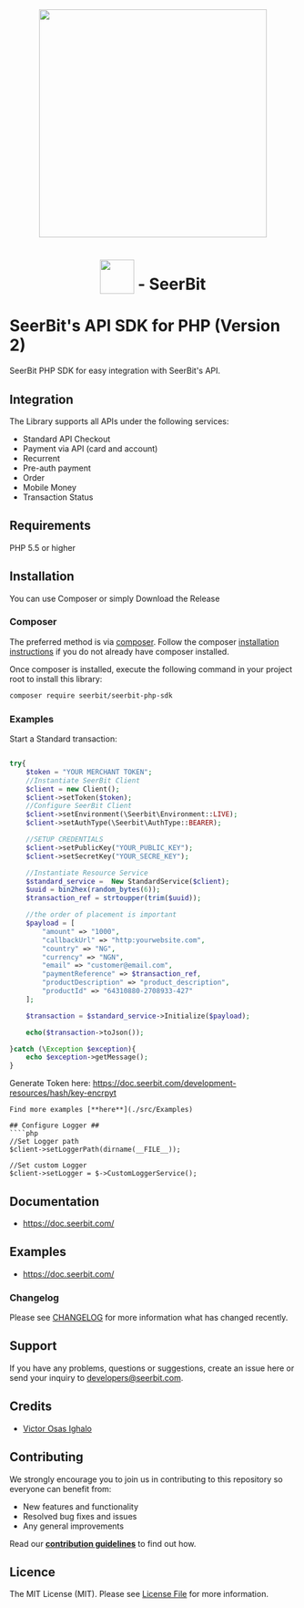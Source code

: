 <div align="center">
 <img width="400" valign="top" src="https://assets.seerbitapi.com/images/seerbit_logo_type.png">
</div>


<h1 align="center">
  <img width="60" valign="bottom" src="https://www.php.net/images/logos/php-logo.svg">
  - SeerBit
</h1>


# SeerBit's API SDK for PHP (Version 2)

SeerBit PHP SDK for easy integration with SeerBit's API.

## Integration
The Library supports all APIs under the following services:

* Standard API Checkout
* Payment via API (card and account)
* Recurrent
* Pre-auth payment
* Order
* Mobile Money
* Transaction Status

## Requirements
PHP 5.5 or higher

## Installation ##
You can use Composer or simply Download the Release

### Composer ###

The preferred method is via [composer](https://getcomposer.org). Follow the composer
[installation instructions](https://getcomposer.org/doc/00-intro.md) if you do not already have
composer installed.


Once composer is installed, execute the following command in your project root to install this library:

```sh
composer require seerbit/seerbit-php-sdk
```

### Examples ###

Start a Standard transaction:

```php

try{
    $token = "YOUR MERCHANT TOKEN";
    //Instantiate SeerBit Client
    $client = new Client();
    $client->setToken($token);
    //Configure SeerBit Client
    $client->setEnvironment(\Seerbit\Environment::LIVE);
    $client->setAuthType(\Seerbit\AuthType::BEARER);

    //SETUP CREDENTIALS
    $client->setPublicKey("YOUR_PUBLIC_KEY");
    $client->setSecretKey("YOUR_SECRE_KEY");

    //Instantiate Resource Service
    $standard_service =  New StandardService($client);
    $uuid = bin2hex(random_bytes(6));
    $transaction_ref = strtoupper(trim($uuid));

    //the order of placement is important
    $payload = [
        "amount" => "1000",
        "callbackUrl" => "http:yourwebsite.com",
        "country" => "NG",
        "currency" => "NGN",
        "email" => "customer@email.com",
        "paymentReference" => $transaction_ref,
        "productDescription" => "product_description",
        "productId" => "64310880-2708933-427"
    ];

    $transaction = $standard_service->Initialize($payload);

    echo($transaction->toJson());

}catch (\Exception $exception){
    echo $exception->getMessage();
}


```
Generate Token here: https://doc.seerbit.com/development-resources/hash/key-encrpyt

```
Find more examples [**here**](./src/Examples) 

## Configure Logger ##
````php
//Set Logger path
$client->setLoggerPath(dirname(__FILE__));

//Set custom Logger
$client->setLogger = $->CustomLoggerService();
````

## Documentation ##
* https://doc.seerbit.com/

## Examples ##
* https://doc.seerbit.com/

### Changelog
Please see [CHANGELOG](CHANGELOG.md) for more information what has changed recently.


## Support
If you have any problems, questions or suggestions, create an issue here or send your inquiry to developers@seerbit.com.

## Credits

- [Victor Osas Ighalo](https://github.com/victorighalo)

## Contributing
We strongly encourage you to join us in contributing to this repository so everyone can benefit from:
* New features and functionality
* Resolved bug fixes and issues
* Any general improvements

Read our [**contribution guidelines**](CONTRIBUTING.md) to find out how.

## Licence
The MIT License (MIT). Please see [License File](LICENSE.md) for more information.
